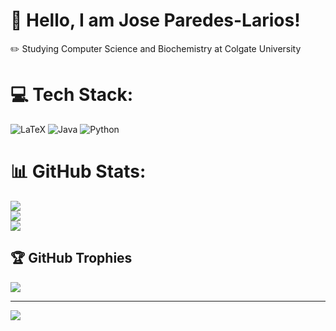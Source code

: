# 👋 Hello, I am Jose Paredes-Larios!
✏️ Studying Computer Science and Biochemistry at Colgate University


# 💻 Tech Stack:
![LaTeX](https://img.shields.io/badge/latex-%23008080.svg?style=for-the-badge&logo=latex&logoColor=white) ![Java](https://img.shields.io/badge/java-%23ED8B00.svg?style=for-the-badge&logo=openjdk&logoColor=white) ![Python](https://img.shields.io/badge/python-3670A0?style=for-the-badge&logo=python&logoColor=ffdd54)
# 📊 GitHub Stats:
![](https://github-readme-stats.vercel.app/api?username=Jose-Paredes-Larios&theme=dracula&hide_border=false&include_all_commits=false&count_private=false)<br/>
![](https://github-readme-streak-stats.herokuapp.com/?user=Jose-Paredes-Larios&theme=dracula&hide_border=false)<br/>
![](https://github-readme-stats.vercel.app/api/top-langs/?username=Jose-Paredes-Larios&theme=dracula&hide_border=false&include_all_commits=false&count_private=false&layout=compact)

## 🏆 GitHub Trophies
![](https://github-profile-trophy.vercel.app/?username=Jose-Paredes-Larios&theme=dracula&no-frame=false&no-bg=true&margin-w=4)

---
[![](https://visitcount.itsvg.in/api?id=Jose-Paredes-Larios&icon=4&color=5)](https://visitcount.itsvg.in)

<!-- Proudly created with GPRM ( https://gprm.itsvg.in ) -->

